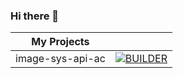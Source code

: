 ### Hi there 👋

<!--
**Aman7123/Aman7123** is a ✨ _special_ ✨ repository because its `README.md` (this file) appears on your GitHub profile.

Here are some ideas to get you started:

- 🔭 I’m currently working on ...
- 🌱 I’m currently learning ...
- 👯 I’m looking to collaborate on ...
- 🤔 I’m looking for help with ...
- 💬 Ask me about ...
- 📫 How to reach me: ...
- 😄 Pronouns: ...
- ⚡ Fun fact: ...
-->
| My Projects      |                                                                                                                                                                                            |
|------------------|--------------------------------------------------------------------------------------------------------------------------------------------------------------------------------------------|
| image-sys-api-ac | [![BUILDER](https://github.com/Aman7123/image-sys-api-ac/actions/workflows/builder.yml/badge.svg?branch=main)](https://github.com/Aman7123/image-sys-api-ac/actions/workflows/builder.yml) |
